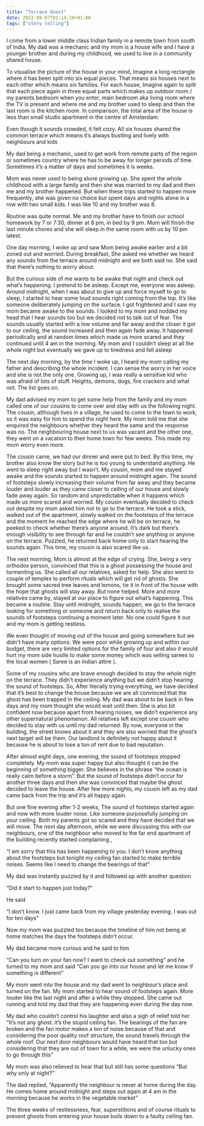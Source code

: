 ```yaml
---
title: "Terrace Ghost"
date: 2022-08-07T01:14:28+01:00
tags: ["story telling"]
---
```


I come from a lower middle class Indian family in a remote town from south of India. My dad was a mechanic and my mom is a house wife and I have a younger brother and during my childhood, we used to live in a community shared house. 

To visualise the picture of the house in your mind, Imagine a long rectangle where it has been split into six equal pieces. That means six houses next to each other which means six families. For each house, Imagine again to split that each piece again in three equal parts which makes up outdoor room / my parents bedroom when you enter, main bedroom aka living room where the TV is present and where me and my brother used to sleep and then the last room is the kitchen room. In comparison, the total area of the house is less than small studio apartment in the centre of Amsterdam.

Even though it sounds crowded, it felt cozy. All six houses shared the common terrace which means it’s always bustling and lively with neighbours and kids

My dad being a mechanic, used to get work from remote parts of the region or sometimes country where he has to be away for longer periods of time. Sometimes it’s a matter of days and sometimes it is weeks. 

Mom was never used to being alone growing up. She spent the whole childhood with a large family and then she was married to my dad and then me and my brother happened. But when these trips started to happen more frequently, she was given no choice but spent days and nights alone in a row with two small kids. I was like 10 and my brother was 8.

Routine was quite normal. Me and my brother have to finish our school homework by 7 or 7:30, dinner at 8 pm, in bed by 9 pm. Mom will finish the last minute chores and she will sleep in the same room with us by 10 pm latest. 

One day morning, I woke up and saw Mom being awake earlier and a bit zoned out and worried. During breakfast, She asked me whether we heard any sounds from the terrace around midnight and we both said no. She said that there’s nothing to worry about.

But the curious side of me wants to be awake that night and check out what’s happening. I pretend to be asleep. Except me, everyone was asleep. Around midnight, when I was about to give up and force myself to go to sleep, I started to hear some loud sounds right coming from the top. It’s like someone deliberately jumping on the surface. I got frightened and I saw my mom became awake to the sounds. I looked to my mom and nodded my head that I hear sounds too but we decided not to talk out of fear. The sounds usually started with a low volume and far away and the closer it got to our ceiling, the sound increased and then again fade away. It happened periodically and at random times which made us more scared and they continued until 4 am in the morning. My mom and I couldn’t sleep at all the whole night but eventually we gave up to tiredness and fell asleep

The next day morning, by the time I woke up, I heard my mom calling my father and describing the whole incident. I can sense the worry in her voice and she is not the only one. Growing up, I was really a sensitive kid who was afraid of lots of stuff. Heights, demons, dogs, fire crackers and what not. The list goes on. 

My dad advised my mom to get some help from the family and my mom called one of our cousins to come over and stay with us the following night. The cousin, although lives in a village, he used to come to the town to work, so it was easy for him to spend the night here. My mom told me that she enquired the neighbours whether they heard the same and the response was no. The neighbouring house next to us was vacant and the other one, they went on a vacation to their home town for few weeks. This made my mom worry even more. 

The cousin came, we had our dinner and were put to bed. By this time, my brother also know the story but he is too young to understand anything. He went to sleep right away but I wasn’t. My cousin, mom and me stayed awake and the sounds started to happen around midnight again. The sound of footsteps slowly increasing their volume from far away and they became louder and louder as they came closer to ceiling of our house and slowly fade away again. So random and unpredictable when it happens which made us more scared and worried. My cousin eventually decided to check out despite my mom asked him not to go to the terrace. He took a stick, walked out of the apartment, slowly walked on the footsteps of the terrace and the moment he reached the edge where he will be on terrace, he peeked to check whether there’s anyone around. It’s dark but there’s enough visibility to see through far and he couldn’t see anything or anyone on the terrace. Puzzled, he returned back home only to start hearing the sounds again. This time, my cousin is also scared like us. 

The next morning, Mom is almost at the edge of crying. She, being a very orthodox person, convinced that this is a ghost possessing the house and tormenting us. She called all our relatives, asked for help. She also went to couple of temples to perform rituals which will get rid of ghosts. She brought some sacred tree leaves and lemons, tie it in front of the house with the hope that ghosts will stay away. But none helped. More and more relatives came by, stayed at our place to figure out what’s happening. This became a routine. Stay until midnight, sounds happen, we go to the terrace looking for something or someone and return back only to realise the sounds of footsteps continuing a moment later. No one could figure it out and my mom is getting restless.

We even thought of moving out of the house and going somewhere but we didn’t have many options. We were poor while growing up and within our budget, there are very limited options for the family of four and also it would hurt my mom side hustle to make some money which was selling sarees to the local women ( Saree is an Indian attire ).

Some of my cousins who are brave enough decided to stay the whole night on the terrace. They didn’t experience anything but we didn’t stop hearing the sound of footsteps. So, After literally trying everything, we have decided that it’s best to change the house because we are all convinced that the ghost has been trapped in the ceiling. My dad was about to be back in few days and my mom thought she would wait until then. She is also bit confident now because apart from hearing noises, we didn’t experience any other supernatural phenomenon. All relatives left except one cousin who decided to stay with us until my dad returned. By now, everyone in the building, the street knows about it and they are also worried that the ghost’s next target will be them. Our landlord is definitely not happy about it because he is about to lose a ton of rent due to bad reputation.

After almost eight days, one evening, the sound of footsteps stopped completely. My mom was super happy but also thought it can be the beginning of something bigger. She believes in the phrase “the ocean is really calm before a storm”. But the sound of footsteps didn’t occur for another three days and then she was convinced that maybe the ghost decided to leave the house. After few more nights, my cousin left as my dad came back from the trip and it’s all happy again. 

But one fine evening after 1-2 weeks, The sound of footsteps started again and now with more louder noise. Like someone purposefully jumping on your ceiling. Both my parents got so scared and they have decided that we will move. The next day afternoon, while we were discussing this with our neighbours, one of the neighbour who moved to the far end apartment of the building recently started complaining ,

“I am sorry that this has been happening to you. I don’t know anything about the footsteps but tonight my ceiling fan started to make terrible noises. Seems like I need to change the bearings of that”

My dad was instantly puzzled by it and followed up with another question

“Did it start to happen just today?”

He said

“I don’t know. I just came back from my village yesterday evening. I was out for ten days”

Now my mom was puzzled too because the timeline of him not being at home matches the days the footsteps didn’t occur.

My dad became more curious and he said to him

“Can you turn on your fan now? I want to check out something” and he turned to my mom and said “Can you go into our house and let me know if something is different”

My mom went into the house and my dad went to neighbour’s place and turned on the fan. My mom started to hear sound of footsteps again. More louder like the last night and after a while they stopped.  She came out running and told my dad that they are happening even during the day now.

My dad who couldn’t control his laughter and also a sigh of relief told her “It’s not any ghost. it’s the stupid ceiling fan. The bearings of the fan are broken and the fan motor makes a ton of noise because of that and considering the poor quality roof structure, the sound travels through the whole roof. Our next door neighbours would have heard that too but considering that they are out of town for a while, we were the unlucky ones to go through this”

My mom was also relieved to hear that but still has some questions “But why only at night?”

The dad replied, “Apparently the neighbour is never at home during the day. He comes home around midnight and steps out again at 4 am in the morning because he works in the vegetable market”

The three weeks of restlessness, fear, superstitions and of course rituals to prevent ghosts from entering your house boils down to a faulty ceiling fan.

